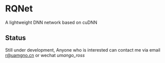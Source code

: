 # RQNet
A lightweight DNN network based on cuDNN
## Status
Still under development, Anyone who is interested can contact me via email r@uamgno.cn or wechat *umango_ross*
